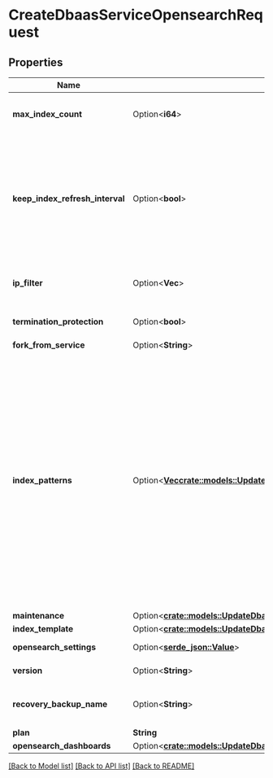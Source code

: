 # CreateDbaasServiceOpensearchRequest

## Properties

Name | Type | Description | Notes
------------ | ------------- | ------------- | -------------
**max_index_count** | Option<**i64**> | Maximum number of indexes to keep before deleting the oldest one | [optional]
**keep_index_refresh_interval** | Option<**bool**> | Aiven automation resets index.refresh_interval to default value for every index to be sure that indices are always visible to search. If it doesn't fit your case, you can disable this by setting up this flag to true. | [optional]
**ip_filter** | Option<**Vec<String>**> | Allow incoming connections from CIDR address block, e.g. '10.20.0.0/16' | [optional]
**termination_protection** | Option<**bool**> | Service is protected against termination and powering off | [optional]
**fork_from_service** | Option<**String**> |  | [optional]
**index_patterns** | Option<[**Vec<crate::models::UpdateDbaasServiceOpensearchRequestIndexPatternsInner>**](update_dbaas_service_opensearch_request_index_patterns_inner.md)> | Allows you to create glob style patterns and set a max number of indexes matching this pattern you want to keep. Creating indexes exceeding this value will cause the oldest one to get deleted. You could for example create a pattern looking like 'logs.?' and then create index logs.1, logs.2 etc, it will delete logs.1 once you create logs.6. Do note 'logs.?' does not apply to logs.10. Note: Setting max_index_count to 0 will do nothing and the pattern gets ignored. | [optional]
**maintenance** | Option<[**crate::models::UpdateDbaasServiceMysqlRequestMaintenance**](update_dbaas_service_mysql_request_maintenance.md)> |  | [optional]
**index_template** | Option<[**crate::models::UpdateDbaasServiceOpensearchRequestIndexTemplate**](update_dbaas_service_opensearch_request_index_template.md)> |  | [optional]
**opensearch_settings** | Option<[**serde_json::Value**](.md)> | OpenSearch-specific settings | [optional]
**version** | Option<**String**> | OpenSearch major version | [optional]
**recovery_backup_name** | Option<**String**> | Name of a backup to recover from for services that support backup names | [optional]
**plan** | **String** | Subscription plan | 
**opensearch_dashboards** | Option<[**crate::models::UpdateDbaasServiceOpensearchRequestOpensearchDashboards**](update_dbaas_service_opensearch_request_opensearch_dashboards.md)> |  | [optional]

[[Back to Model list]](../README.md#documentation-for-models) [[Back to API list]](../README.md#documentation-for-api-endpoints) [[Back to README]](../README.md)


